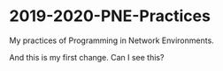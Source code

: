 # 2019-2020-PNE-Practices
My practices of Programming in Network Environments.

And this is my first change. Can I see this?
    